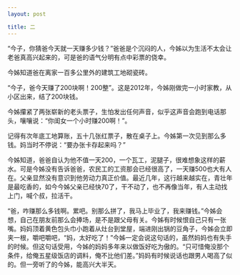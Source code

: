 ```yaml
---
layout: post

title: 二
---
```


“今子，你猜爸今天就一天赚多少钱？”爸爸是个沉闷的人，今姊以为生活不太会让老爸真高兴起来的，可是爸的语气分明有点中彩票的侥幸。

今姊知道爸在离家一百多公里外的建筑工地砌瓷砖。

“今子，爸今天赚了200块啊！200整”。这是2012年，今姊刚做完一小时家教，从小区出来，结了200块钱。

今姊攥紧了两张崭新的老头票子，生怕发出任何声音，似乎这声音会跑到电话那头，嚷嚷说：“你闺女一个小时赚200啊！”。

记得有次年底工地算账，五十几张红票子，散在桌子上。今姊第一次见到那么多钱。妈当时不停说：“要办张卡存起来吗？”

今姊知道，爸爸自认为他不值一天200，一个瓦工，泥腿子，很难想象这样的薪水。可是今姊没有告诉爸爸，农民工的工资那会已经很高了，一天赚500也大有人在。父亲显然没有意识到他劳动力真正价值。最近几年，这行越来越实在，青壮年是最吃香的，如今今姊父亲已经快70了，干不动了，也不再像当年，有人主动找上门，喊个叔，拉活干。

“爸，咋赚那么多钱啊。累吧。别那么拼了，我马上毕业了，我来赚钱。”今姊会想，自己在朋友前那么会捧场，是不是跟父母有关。今姊有时候恨自己只有一张嘴。妈妈顶着黄色包头巾小跑着从灶台到堂屋，端进刚出锅的豆角子，今姊会立即夹一根，嚼吧嚼吧，“妈，太好吃了！”今姊一定会说这句话的，虽然妈妈也有失手的时候。但这句话受用，今姊的妈妈多年来以做饭好吃为傲的。“只可惜俺没那个条件，给俺五星级饭店的调料，俺不比他们差。”妈妈有时候说话也跟男人喝高了似的。但一旁听了的今姊，能高兴大半天。












